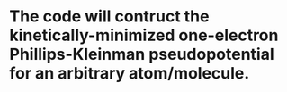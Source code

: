 # The code will contruct the kinetically-minimized one-electron Phillips-Kleinman pseudopotential for an arbitrary atom/molecule.
